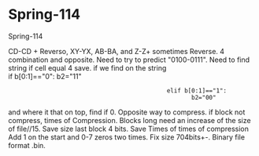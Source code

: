 # Spring-114
Spring-114

CD-CD + Reverso, XY-YX, AB-BA,  and Z-Z+ sometimes Reverse. 4 combination and opposite. Need to try to predict "0100-0111". Need to find string if cell equal 4 save. if we find on the string  
                                                 if b[0:1]=="0": 
                                                        b2="11"
                                                        
                                                        
                                                 elif b[0:1]=="1":
                                                        b2="00"
                                                        
and where it that on top, find if 0. Opposite way to compress. if block not compress, times of Compression. Blocks long need an increase of the size of file//15. Save size last block 4 bits. Save Times of times of compression Add 1 on the start and 0-7 zeros two times. Fix size 704bits+-. Binary file format .bin.
